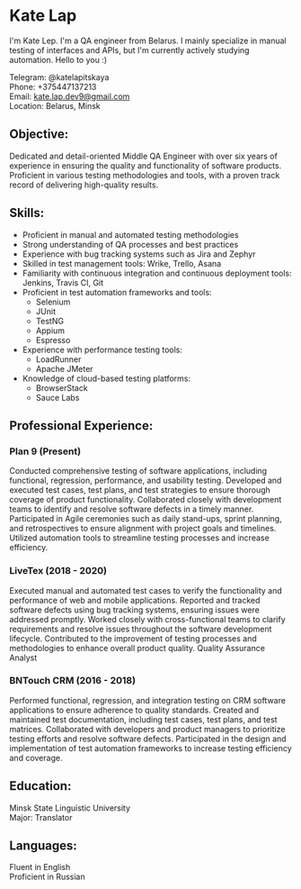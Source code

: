 # Kate Lap

I'm Kate Lep. I'm a QA engineer from Belarus. I mainly specialize in manual testing of interfaces and APIs, but I'm currently actively studying automation. Hello to you :)

Telegram: @katelapitskaya \
Phone: +375447137213 \
Email: kate.lap.dev9@gmail.com \
Location: Belarus, Minsk

## Objective:
Dedicated and detail-oriented Middle QA Engineer with over six years of experience in ensuring the quality and functionality of software products. Proficient in various testing methodologies and tools, with a proven track record of delivering high-quality results.

## Skills:
- Proficient in manual and automated testing methodologies
- Strong understanding of QA processes and best practices
- Experience with bug tracking systems such as Jira and Zephyr
- Skilled in test management tools: Wrike, Trello, Asana
- Familiarity with continuous integration and continuous deployment tools: Jenkins, Travis CI, Git
- Proficient in test automation frameworks and tools:
  - Selenium
  - JUnit
  - TestNG
  - Appium
  - Espresso
- Experience with performance testing tools:
  - LoadRunner
  - Apache JMeter
- Knowledge of cloud-based testing platforms:
  - BrowserStack
  - Sauce Labs

## Professional Experience:

### Plan 9 (Present)

Conducted comprehensive testing of software applications, including functional, regression, performance, and usability testing.
Developed and executed test cases, test plans, and test strategies to ensure thorough coverage of product functionality.
Collaborated closely with development teams to identify and resolve software defects in a timely manner.
Participated in Agile ceremonies such as daily stand-ups, sprint planning, and retrospectives to ensure alignment with project goals and timelines.
Utilized automation tools to streamline testing processes and increase efficiency.

### LiveTex (2018 - 2020)

Executed manual and automated test cases to verify the functionality and performance of web and mobile applications.
Reported and tracked software defects using bug tracking systems, ensuring issues were addressed promptly.
Worked closely with cross-functional teams to clarify requirements and resolve issues throughout the software development lifecycle.
Contributed to the improvement of testing processes and methodologies to enhance overall product quality.
Quality Assurance Analyst

### BNTouch CRM (2016 - 2018)

Performed functional, regression, and integration testing on CRM software applications to ensure adherence to quality standards.
Created and maintained test documentation, including test cases, test plans, and test matrices.
Collaborated with developers and product managers to prioritize testing efforts and resolve software defects.
Participated in the design and implementation of test automation frameworks to increase testing efficiency and coverage.

## Education:
Minsk State Linguistic University \
Major: Translator

## Languages:

Fluent in English \
Proficient in Russian
